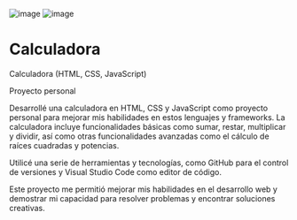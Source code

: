 ![image](https://user-images.githubusercontent.com/102260190/209844483-3f12c4e9-b9b1-4cce-a818-d90fd99a7749.png)
![image](https://user-images.githubusercontent.com/102260190/209844516-a47a206a-e481-4dbf-a7a1-94314a7915fa.png)

# Calculadora

Calculadora (HTML, CSS, JavaScript)

Proyecto personal

Desarrollé una calculadora en HTML, CSS y JavaScript como proyecto personal para mejorar mis habilidades en estos lenguajes y frameworks. La calculadora incluye funcionalidades básicas como sumar, restar, multiplicar y dividir, así como otras funcionalidades avanzadas como el cálculo de raíces cuadradas y potencias.

Utilicé una serie de herramientas y tecnologías, como GitHub para el control de versiones y Visual Studio Code como editor de código.

Este proyecto me permitió mejorar mis habilidades en el desarrollo web y demostrar mi capacidad para resolver problemas y encontrar soluciones creativas.

